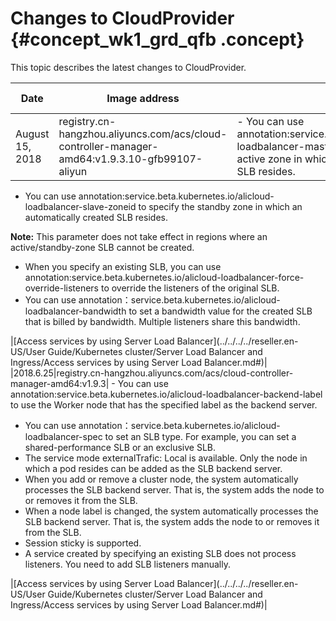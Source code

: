# Changes to CloudProvider {#concept_wk1_grd_qfb .concept}

This topic describes the latest changes to CloudProvider.

|Date|Image address|Change|Relevant topic|
|----|-------------|------|--------------|
|August 15, 2018|registry.cn-hangzhou.aliyuncs.com/acs/cloud-controller-manager-amd64:v1.9.3.10-gfb99107-aliyun| -   You can use annotation:service.beta.kubernetes.io/alicloud-loadbalancer-master-zoneid to specify the active zone in which an automatically created SLB resides.
-   You can use annotation:service.beta.kubernetes.io/alicloud-loadbalancer-slave-zoneid to specify the standby zone in which an automatically created SLB resides.

**Note:** This parameter does not take effect in regions where an active/standby-zone SLB cannot be created.

-   When you specify an existing SLB, you can use annotation:service.beta.kubernetes.io/alicloud-loadbalancer-force-override-listeners to override the listeners of the original SLB.
-   You can use annotation：service.beta.kubernetes.io/alicloud-loadbalancer-bandwidth to set a bandwidth value for the created SLB that is billed by bandwidth. Multiple listeners share this bandwidth.

 |[Access services by using Server Load Balancer](../../../../reseller.en-US/User Guide/Kubernetes cluster/Server Load Balancer and Ingress/Access services by using Server Load Balancer.md#)|
|2018.6.25|registry.cn-hangzhou.aliyuncs.com/acs/cloud-controller-manager-amd64:v1.9.3| -   You can use annotation:service.beta.kubernetes.io/alicloud-loadbalancer-backend-label to use the Worker node that has the specified label as the backend server.
-   You can use annotation：service.beta.kubernetes.io/alicloud-loadbalancer-spec to set an SLB type. For example, you can set a shared-performance SLB or an exclusive SLB.
-   The service mode externalTrafic: Local is available. Only the node in which a pod resides can be added as the SLB backend server.
-   When you add or remove a cluster node, the system automatically processes the SLB backend server. That is, the system adds the node to or removes it from the SLB.
-   When a node label is changed, the system automatically processes the SLB backend server. That is, the system adds the node to or removes it from the SLB.
-   Session sticky is supported.
-   A service created by specifying an existing SLB does not process listeners. You need to add SLB listeners manually.

 |[Access services by using Server Load Balancer](../../../../reseller.en-US/User Guide/Kubernetes cluster/Server Load Balancer and Ingress/Access services by using Server Load Balancer.md#)|


